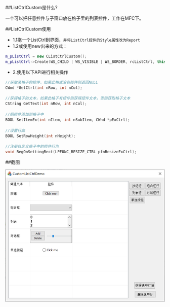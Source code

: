 
##ListCtrlCustom是什么?

一个可以把任意控件与子窗口放在格子里的列表控件，工作在MFC下。

##ListCtrlCustom使用

* 1.1拖一个ListCtrl到界面，`并将ListCtrl控件的Style属性改为Report`
* 1.2或使用new出来的方式：

```C++
m_pListCtrl = new CListCtrlCustom();
m_pListCtrl->Create(WS_CHILD | WS_VISIBLE | WS_BORDER, rcListCtrl, this, IDC_STATIC_RECT+1);
```
* 2.使用以下API进行相关操作

```C++
//获取某格子的控件，如果此格式没有控件则返回NULL
CWnd *GetCtrl(int nRow, int nCol);

//获得格子的文本，如果此格子有控件则获得控件文本，否则获取格子文本
CString GetText(int nRow, int nCol);

//把控件添加到格子中
BOOL SetItemEx(int nItem, int nSubItem, CWnd *pExCtrl);

//设置行高
BOOL SetRowHeight(int nHeight);

//注册自定义格子中的控件行为
void RegOnSettingRect(LPFUNC_RESIZE_CTRL pfnResizeExCtrl);
```


##截图

![image](img.png)
